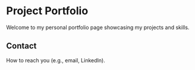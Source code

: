 # Project Portfolio

Welcome to my personal portfolio page showcasing my projects and skills.

## Contact

How to reach you (e.g., email, LinkedIn).
